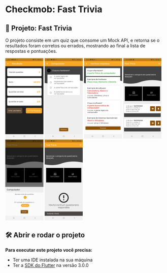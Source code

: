 
# Checkmob: Fast Trivia


## 🔨 Projeto: Fast Trivia

O projeto consiste em um quiz que consome um Mock API, e retorna se o resultados foram corretos ou errados, mostrando ao final a lista de respostas e pontuações.


<p float="left">
<img src="assets/screen%20(1).jpg" width="120" />
<img src="assets/screen%20(2).jpg" width="120" />
<img src="assets/screen%20(3).jpg" width="120" />
<img src="assets/screen%20(4).jpg" width="120" />
<img src="assets/screen%20(5).jpg" width="120" />
<img src="assets/screen%20(6).jpg" width="120" />
</p>





## 🛠️ Abrir e rodar o projeto

**Para executar este projeto você precisa:**

- Ter uma IDE instalada na sua máquina
- Ter a [SDK do Flutter](https://docs.flutter.dev/get-started/install) na versão 3.0.0

